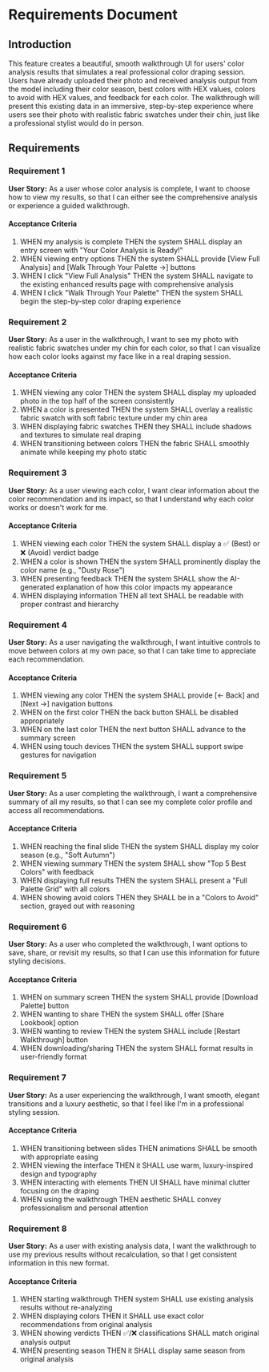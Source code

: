 # Requirements Document

## Introduction

This feature creates a beautiful, smooth walkthrough UI for users' color analysis results that simulates a real professional color draping session. Users have already uploaded their photo and received analysis output from the model including their color season, best colors with HEX values, colors to avoid with HEX values, and feedback for each color. The walkthrough will present this existing data in an immersive, step-by-step experience where users see their photo with realistic fabric swatches under their chin, just like a professional stylist would do in person.

## Requirements

### Requirement 1

**User Story:** As a user whose color analysis is complete, I want to choose how to view my results, so that I can either see the comprehensive analysis or experience a guided walkthrough.

#### Acceptance Criteria

1. WHEN my analysis is complete THEN the system SHALL display an entry screen with "Your Color Analysis is Ready!"
2. WHEN viewing entry options THEN the system SHALL provide [View Full Analysis] and [Walk Through Your Palette →] buttons
3. WHEN I click "View Full Analysis" THEN the system SHALL navigate to the existing enhanced results page with comprehensive analysis
4. WHEN I click "Walk Through Your Palette" THEN the system SHALL begin the step-by-step color draping experience

### Requirement 2

**User Story:** As a user in the walkthrough, I want to see my photo with realistic fabric swatches under my chin for each color, so that I can visualize how each color looks against my face like in a real draping session.

#### Acceptance Criteria

1. WHEN viewing any color THEN the system SHALL display my uploaded photo in the top half of the screen consistently
2. WHEN a color is presented THEN the system SHALL overlay a realistic fabric swatch with soft fabric texture under my chin area
3. WHEN displaying fabric swatches THEN they SHALL include shadows and textures to simulate real draping
4. WHEN transitioning between colors THEN the fabric SHALL smoothly animate while keeping my photo static

### Requirement 3

**User Story:** As a user viewing each color, I want clear information about the color recommendation and its impact, so that I understand why each color works or doesn't work for me.

#### Acceptance Criteria

1. WHEN viewing each color THEN the system SHALL display a ✅ (Best) or ❌ (Avoid) verdict badge
2. WHEN a color is shown THEN the system SHALL prominently display the color name (e.g., "Dusty Rose")
3. WHEN presenting feedback THEN the system SHALL show the AI-generated explanation of how this color impacts my appearance
4. WHEN displaying information THEN all text SHALL be readable with proper contrast and hierarchy

### Requirement 4

**User Story:** As a user navigating the walkthrough, I want intuitive controls to move between colors at my own pace, so that I can take time to appreciate each recommendation.

#### Acceptance Criteria

1. WHEN viewing any color THEN the system SHALL provide [← Back] and [Next →] navigation buttons
2. WHEN on the first color THEN the back button SHALL be disabled appropriately
3. WHEN on the last color THEN the next button SHALL advance to the summary screen
4. WHEN using touch devices THEN the system SHALL support swipe gestures for navigation

### Requirement 5

**User Story:** As a user completing the walkthrough, I want a comprehensive summary of all my results, so that I can see my complete color profile and access all recommendations.

#### Acceptance Criteria

1. WHEN reaching the final slide THEN the system SHALL display my color season (e.g., "Soft Autumn")
2. WHEN viewing summary THEN the system SHALL show "Top 5 Best Colors" with feedback
3. WHEN displaying full results THEN the system SHALL present a "Full Palette Grid" with all colors
4. WHEN showing avoid colors THEN they SHALL be in a "Colors to Avoid" section, grayed out with reasoning

### Requirement 6

**User Story:** As a user who completed the walkthrough, I want options to save, share, or revisit my results, so that I can use this information for future styling decisions.

#### Acceptance Criteria

1. WHEN on summary screen THEN the system SHALL provide [Download Palette] button
2. WHEN wanting to share THEN the system SHALL offer [Share Lookbook] option
3. WHEN wanting to review THEN the system SHALL include [Restart Walkthrough] button
4. WHEN downloading/sharing THEN the system SHALL format results in user-friendly format

### Requirement 7

**User Story:** As a user experiencing the walkthrough, I want smooth, elegant transitions and a luxury aesthetic, so that I feel like I'm in a professional styling session.

#### Acceptance Criteria

1. WHEN transitioning between slides THEN animations SHALL be smooth with appropriate easing
2. WHEN viewing the interface THEN it SHALL use warm, luxury-inspired design and typography
3. WHEN interacting with elements THEN UI SHALL have minimal clutter focusing on the draping
4. WHEN using the walkthrough THEN aesthetic SHALL convey professionalism and personal attention

### Requirement 8

**User Story:** As a user with existing analysis data, I want the walkthrough to use my previous results without recalculation, so that I get consistent information in this new format.

#### Acceptance Criteria

1. WHEN starting walkthrough THEN system SHALL use existing analysis results without re-analyzing
2. WHEN displaying colors THEN it SHALL use exact color recommendations from original analysis
3. WHEN showing verdicts THEN ✅/❌ classifications SHALL match original analysis output
4. WHEN presenting season THEN it SHALL display same season from original analysis